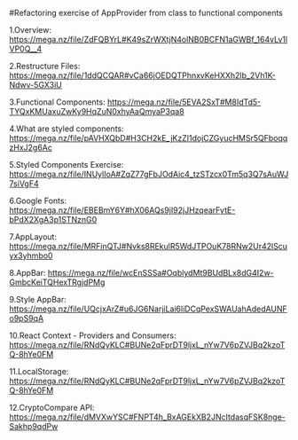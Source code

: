#Refactoring exercise of AppProvider from class to functional components

1.Overview: https://mega.nz/file/ZdFQBYrL#K49sZrWXtjN4olNB0BCFN1aGWBf_164vLv1lVP0Q__4

2.Restructure Files: https://mega.nz/file/1ddQCQAR#vCa66jOEDQTPhnxvKeHXXh2lb_2Vh1K-Ndwv-5GX3iU

3.Functional Components: https://mega.nz/file/5EVA2SxT#M8IdTd5-TYQxKMUaxuZwKy9HqZuN0xhyAaQmyaP3qa8

4.What are styled components: https://mega.nz/file/pAVHXQbD#H3CH2kE_jKzZI1dojCZGyucHMSr5QFboqqzHxJ2g6Ac

5.Styled Components Exercise: https://mega.nz/file/INUylIoA#ZqZ77gFbJOdAic4_tzSTzcx0Tm5q3Q7sAuWJ7siVgF4

6.Google Fonts: https://mega.nz/file/EBEBmY6Y#hX06AQs9jI92jJHzqearFytE-bPdX2XgA3p1STNznG0

7.AppLayout: https://mega.nz/file/MRFinQTJ#Nvks8REkulR5WdJTPOuK78RNw2Ur42lScuyx3yhmbo0

8.AppBar: https://mega.nz/file/wcEnSSSa#OqblydMt9BUdBLx8dG4I2w-GmbcKeiTQHexTRgjdPMg

9.Style AppBar: https://mega.nz/file/UQcjxArZ#u6JG6NarjiLai6liDCqPexSWAUahAdedAUNFo9pS9qA

10.React Context - Providers and Consumers: https://mega.nz/file/RNdQyKLC#BUNe2qFprDT9ljxL_nYw7V6pZVJBq2kzoTQ-8hYe0FM

11.LocalStorage: https://mega.nz/file/RNdQyKLC#BUNe2qFprDT9ljxL_nYw7V6pZVJBq2kzoTQ-8hYe0FM

12.CryptoCompare API: https://mega.nz/file/dMVXwYSC#FNPT4h_BxAGEkXB2JNcItdasqFSK8nge-Sakhp9qdPw
